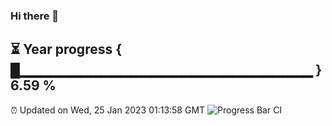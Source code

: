 ### Hi there 👋
⏳ Year progress { █▁▁▁▁▁▁▁▁▁▁▁▁▁▁▁▁▁▁▁▁▁▁▁▁▁▁▁▁▁ } 6.59 %
---
⏰ Updated on Wed, 25 Jan 2023 01:13:58 GMT
![Progress Bar CI](https://github.com/liununu/liununu/workflows/Progress%20Bar%20CI/badge.svg)
